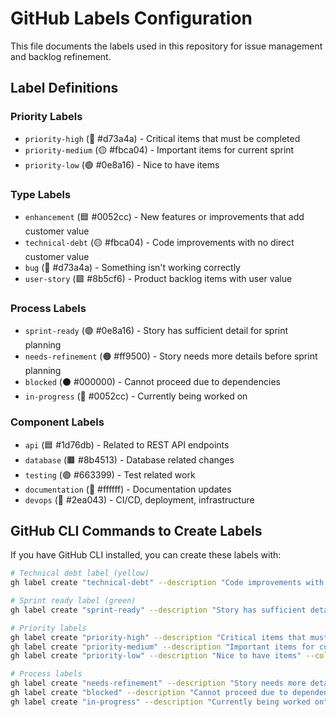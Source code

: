 # GitHub Labels Configuration

This file documents the labels used in this repository for issue management and backlog refinement.

## Label Definitions

### Priority Labels
- `priority-high` (🔴 #d73a4a) - Critical items that must be completed
- `priority-medium` (🟡 #fbca04) - Important items for current sprint
- `priority-low` (🟢 #0e8a16) - Nice to have items

### Type Labels  
- `enhancement` (🟦 #0052cc) - New features or improvements that add customer value
- `technical-debt` (🟡 #fbca04) - Code improvements with no direct customer value
- `bug` (🔴 #d73a4a) - Something isn't working correctly
- `user-story` (🟪 #8b5cf6) - Product backlog items with user value

### Process Labels
- `sprint-ready` (🟢 #0e8a16) - Story has sufficient detail for sprint planning
- `needs-refinement` (🟠 #ff9500) - Story needs more details before sprint planning
- `blocked` (⚫ #000000) - Cannot proceed due to dependencies
- `in-progress` (🔵 #0052cc) - Currently being worked on

### Component Labels
- `api` (🟦 #1d76db) - Related to REST API endpoints
- `database` (🟫 #8b4513) - Database related changes
- `testing` (🟣 #663399) - Test related work
- `documentation` (📝 #ffffff) - Documentation updates
- `devops` (🔧 #2ea043) - CI/CD, deployment, infrastructure

## GitHub CLI Commands to Create Labels

If you have GitHub CLI installed, you can create these labels with:

```bash
# Technical debt label (yellow)
gh label create "technical-debt" --description "Code improvements with no direct customer value" --color "fbca04"

# Sprint ready label (green)  
gh label create "sprint-ready" --description "Story has sufficient detail for sprint planning" --color "0e8a16"

# Priority labels
gh label create "priority-high" --description "Critical items that must be completed" --color "d73a4a"
gh label create "priority-medium" --description "Important items for current sprint" --color "fbca04" 
gh label create "priority-low" --description "Nice to have items" --color "0e8a16"

# Process labels
gh label create "needs-refinement" --description "Story needs more details" --color "ff9500"
gh label create "blocked" --description "Cannot proceed due to dependencies" --color "000000"
gh label create "in-progress" --description "Currently being worked on" --color "0052cc"
```
